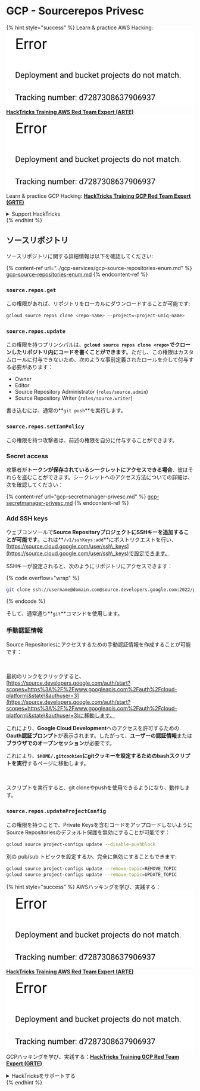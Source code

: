 # GCP - Sourcerepos Privesc

{% hint style="success" %}
Learn & practice AWS Hacking:<img src="../../../.gitbook/assets/image (1) (1).png" alt="" data-size="line">[**HackTricks Training AWS Red Team Expert (ARTE)**](https://training.hacktricks.xyz/courses/arte)<img src="../../../.gitbook/assets/image (1) (1).png" alt="" data-size="line">\
Learn & practice GCP Hacking: <img src="../../../.gitbook/assets/image (2).png" alt="" data-size="line">[**HackTricks Training GCP Red Team Expert (GRTE)**<img src="../../../.gitbook/assets/image (2).png" alt="" data-size="line">](https://training.hacktricks.xyz/courses/grte)

<details>

<summary>Support HackTricks</summary>

* Check the [**subscription plans**](https://github.com/sponsors/carlospolop)!
* **Join the** 💬 [**Discord group**](https://discord.gg/hRep4RUj7f) or the [**telegram group**](https://t.me/peass) or **follow** us on **Twitter** 🐦 [**@hacktricks\_live**](https://twitter.com/hacktricks\_live)**.**
* **Share hacking tricks by submitting PRs to the** [**HackTricks**](https://github.com/carlospolop/hacktricks) and [**HackTricks Cloud**](https://github.com/carlospolop/hacktricks-cloud) github repos.

</details>
{% endhint %}

## ソースリポジトリ

ソースリポジトリに関する詳細情報は以下を確認してください:

{% content-ref url="../gcp-services/gcp-source-repositories-enum.md" %}
[gcp-source-repositories-enum.md](../gcp-services/gcp-source-repositories-enum.md)
{% endcontent-ref %}

### `source.repos.get`

この権限があれば、リポジトリをローカルにダウンロードすることが可能です:
```bash
gcloud source repos clone <repo-name> --project=<project-uniq-name>
```
### `source.repos.update`

この権限を持つプリンシパルは、**`gcloud source repos clone <repo>`でクローンしたリポジトリ内にコードを書くことができます**。ただし、この権限はカスタムロールに付与できないため、次のような事前定義されたロールを介して付与する必要があります：

* Owner
* Editor
* Source Repository Administrator (`roles/source.admin`)
* Source Repository Writer (`roles/source.writer`)

書き込むには、通常の**`git push`**を実行します。

### `source.repos.setIamPolicy`

この権限を持つ攻撃者は、前述の権限を自分に付与することができます。

### Secret access

攻撃者が**トークンが保存されているシークレットにアクセスできる場合**、彼はそれらを盗むことができます。シークレットへのアクセス方法についての詳細は、次を確認してください：

{% content-ref url="gcp-secretmanager-privesc.md" %}
[gcp-secretmanager-privesc.md](gcp-secretmanager-privesc.md)
{% endcontent-ref %}

### Add SSH keys

ウェブコンソールで**Source RepositoryプロジェクトにSSHキーを追加することが可能です**。これは**`/v1/sshKeys:add`**にポストリクエストを行い、[https://source.cloud.google.com/user/ssh\_keys](https://source.cloud.google.com/user/ssh\_keys)で設定できます。

SSHキーが設定されると、次のようにリポジトリにアクセスできます：

{% code overflow="wrap" %}
```bash
git clone ssh://username@domain.com@source.developers.google.com:2022/p/<proj-name>/r/<repo-name>
```
{% endcode %}

そして、通常通り**`git`**コマンドを使用します。

### 手動認証情報

Source Repositoriesにアクセスするための手動認証情報を作成することが可能です：

<figure><img src="../../../.gitbook/assets/image (324).png" alt=""><figcaption></figcaption></figure>

最初のリンクをクリックすると、[https://source.developers.google.com/auth/start?scopes=https%3A%2F%2Fwww.googleapis.com%2Fauth%2Fcloud-platform\&state\&authuser=3](https://source.developers.google.com/auth/start?scopes=https%3A%2F%2Fwww.googleapis.com%2Fauth%2Fcloud-platform\&state\&authuser=3)に移動します。

これにより、**Google Cloud Development**へのアクセスを許可するための**Oauth認証プロンプト**が表示されます。したがって、**ユーザーの認証情報**または**ブラウザでのオープンセッション**が必要です。

これにより、**`$HOME/.gitcookies`**にgitクッキーを設定するための**bashスクリプトを実行**するページに移動します。

<figure><img src="../../../.gitbook/assets/image (323).png" alt=""><figcaption></figcaption></figure>

スクリプトを実行すると、git cloneやpushを使用できるようになり、動作します。

### `source.repos.updateProjectConfig`

この権限を持つことで、Private Keysを含むコードをアップロードしないようにSource Repositoriesのデフォルト保護を無効にすることが可能です：
```bash
gcloud source project-configs update --disable-pushblock
```
別の pub/sub トピックを設定するか、完全に無効にすることもできます:
```bash
gcloud source project-configs update --remove-topic=REMOVE_TOPIC
gcloud source project-configs update --remove-topic=UPDATE_TOPIC
```
{% hint style="success" %}
AWSハッキングを学び、実践する：<img src="../../../.gitbook/assets/image (1) (1).png" alt="" data-size="line">[**HackTricks Training AWS Red Team Expert (ARTE)**](https://training.hacktricks.xyz/courses/arte)<img src="../../../.gitbook/assets/image (1) (1).png" alt="" data-size="line">\
GCPハッキングを学び、実践する：<img src="../../../.gitbook/assets/image (2).png" alt="" data-size="line">[**HackTricks Training GCP Red Team Expert (GRTE)**<img src="../../../.gitbook/assets/image (2).png" alt="" data-size="line">](https://training.hacktricks.xyz/courses/grte)

<details>

<summary>HackTricksをサポートする</summary>

* [**サブスクリプションプラン**](https://github.com/sponsors/carlospolop)を確認してください！
* **💬 [**Discordグループ**](https://discord.gg/hRep4RUj7f)または[**Telegramグループ**](https://t.me/peass)に参加するか、**Twitter** 🐦 [**@hacktricks\_live**](https://twitter.com/hacktricks\_live)**をフォローしてください。**
* **ハッキングのトリックを共有するには、[**HackTricks**](https://github.com/carlospolop/hacktricks)と[**HackTricks Cloud**](https://github.com/carlospolop/hacktricks-cloud)のGitHubリポジトリにPRを提出してください。**

</details>
{% endhint %}

